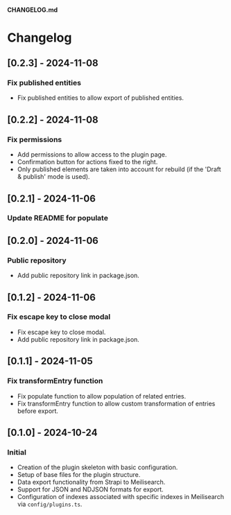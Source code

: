 #### CHANGELOG.md

# Changelog

## [0.2.3] - 2024-11-08
### Fix published entities
- Fix published entities to allow export of published entities.

## [0.2.2] - 2024-11-08
### Fix permissions
- Add permissions to allow access to the plugin page.
- Confirmation button for actions fixed to the right.
- Only published elements are taken into account for rebuild (if the 'Draft & publish' mode is used).

## [0.2.1] - 2024-11-06
### Update README for populate

## [0.2.0] - 2024-11-06
### Public repository
- Add public repository link in package.json.

## [0.1.2] - 2024-11-06
### Fix escape key to close modal
- Fix escape key to close modal.
- Add public repository link in package.json.
## [0.1.1] - 2024-11-05
### Fix transformEntry function
- Fix populate function to allow population of related entries.
- Fix transformEntry function to allow custom transformation of entries before export.

## [0.1.0] - 2024-10-24
### Initial
- Creation of the plugin skeleton with basic configuration.
- Setup of base files for the plugin structure.
- Data export functionality from Strapi to Meilisearch.
- Support for JSON and NDJSON formats for export.
- Configuration of indexes associated with specific indexes in Meilisearch via `config/plugins.ts`.
